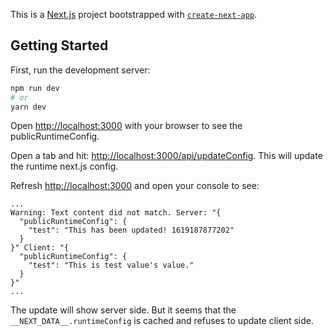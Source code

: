 This is a [Next.js](https://nextjs.org/) project bootstrapped with [`create-next-app`](https://github.com/vercel/next.js/tree/canary/packages/create-next-app).

## Getting Started

First, run the development server:

```bash
npm run dev
# or
yarn dev
```

Open [http://localhost:3000](http://localhost:3000) with your browser to see the publicRuntimeConfig.

Open a tab and hit: [http://localhost:3000/api/updateConfig](http://localhost:3000/api/updateConfig). This will update the runtime next.js config.

Refresh [http://localhost:3000](http://localhost:3000) and open your console to see:

```
...
Warning: Text content did not match. Server: "{
  "publicRuntimeConfig": {
    "test": "This has been updated! 1619187877202"
  }
}" Client: "{
  "publicRuntimeConfig": {
    "test": "This is test value's value."
  }
}"
...
```

The update will show server side. But it seems that the `__NEXT_DATA__.runtimeConfig` is cached and refuses to update client side.
